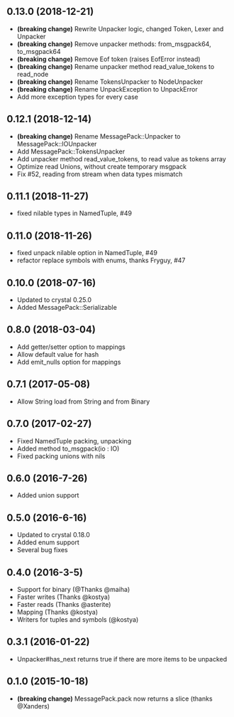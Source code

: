## 0.13.0 (2018-12-21)
* **(breaking change)** Rewrite Unpacker logic, changed Token, Lexer and Unpacker
* **(breaking change)** Remove unpacker methods: from_msgpack64, to_msgpack64
* **(breaking change)** Remove Eof token (raises EofError instead)
* **(breaking change)** Rename unpacker method read_value_tokens to read_node
* **(breaking change)** Rename TokensUnpacker to NodeUnpacker
* **(breaking change)** Rename UnpackException to UnpackError
* Add more exception types for every case

## 0.12.1 (2018-12-14)
* **(breaking change)** Rename MessagePack::Unpacker to MessagePack::IOUnpacker
* Add MessagePack::TokensUnpacker
* Add unpacker method read_value_tokens, to read value as tokens array
* Optimize read Unions, without create temporary msgpack
* Fix #52, reading from stream when data types mismatch

## 0.11.1 (2018-11-27)
* fixed nilable types in NamedTuple, #49

## 0.11.0 (2018-11-26)
* fixed unpack nilable option in NamedTuple, #49
* refactor replace symbols with enums, thanks Fryguy, #47

## 0.10.0 (2018-07-16)
* Updated to crystal 0.25.0
* Added MessagePack::Serializable

## 0.8.0 (2018-03-04)
* Add getter/setter option to mappings
* Allow default value for hash
* Add emit_nulls option for mappings

## 0.7.1 (2017-05-08)
* Allow String load from String and from Binary

## 0.7.0 (2017-02-27)
* Fixed NamedTuple packing, unpacking
* Added method to_msgpack(io : IO)
* Fixed packing unions with nils

## 0.6.0 (2016-7-26)
* Added union support

## 0.5.0 (2016-6-16)
* Updated to crystal 0.18.0
* Added enum support
* Several bug fixes

## 0.4.0 (2016-3-5)
* Support for binary (@Thanks @maiha)
* Faster writes (Thanks @kostya)
* Faster reads (Thanks @asterite)
* Mapping (Thanks @kostya)
* Writers for tuples and symbols (@kostya)

## 0.3.1 (2016-01-22)
* Unpacker#has_next returns true if there are more items to be unpacked

## 0.1.0 (2015-10-18)

* **(breaking change)** MessagePack.pack now returns a slice (thanks @Xanders)
